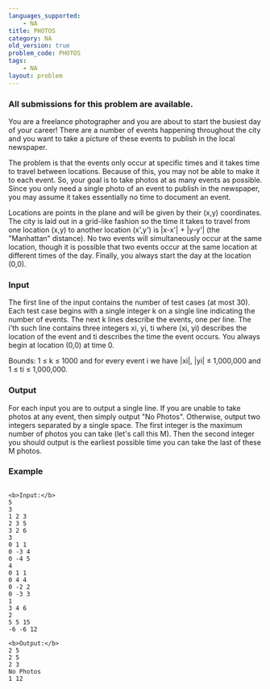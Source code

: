 ```yaml
---
languages_supported:
    - NA
title: PHOTOS
category: NA
old_version: true
problem_code: PHOTOS
tags:
    - NA
layout: problem
---
```

###  All submissions for this problem are available. 

You are a freelance photographer and you are about to start the busiest day of your career! There are a number of events happening throughout the city and you want to take a picture of these events to publish in the local newspaper.

The problem is that the events only occur at specific times and it takes time to travel between locations. Because of this, you may not be able to make it to each event. So, your goal is to take photos at as many events as possible. Since you only need a single photo of an event to publish in the newspaper, you may assume it takes essentially no time to document an event.

Locations are points in the plane and will be given by their (x,y) coordinates. The city is laid out in a grid-like fashion so the time it takes to travel from one location (x,y) to another location (x',y') is |x-x'| + |y-y'| (the "Manhattan" distance). No two events will simultaneously occur at the same location, though it is possible that two events occur at the same location at different times of the day. Finally, you always start the day at the location (0,0).

### Input

The first line of the input contains the number of test cases (at most 30). Each test case begins with a single integer k on a single line indicating the number of events. The next k lines describe the events, one per line. The i'th such line contains three integers xi, yi, ti where (xi, yi) describes the location of the event and ti describes the time the event occurs. You always begin at location (0,0) at time 0.

Bounds: 1 ≤ k ≤ 1000 and for every event i we have |xi|, |yi| ≤ 1,000,000 and 1 ≤ ti ≤ 1,000,000.

### Output

For each input you are to output a single line. If you are unable to take photos at any event, then simply output "No Photos". Otherwise, output two integers separated by a single space. The first integer is the maximum number of photos you can take (let's call this M). Then the second integer you should output is the earliest possible time you can take the last of these M photos.

### Example

```

<b>Input:</b>
5
3
1 2 3
2 3 5
3 2 6
3
0 1 1
0 -3 4
0 -4 5
4
0 1 1
0 4 4
0 -2 2
0 -3 3
1
3 4 6
2
5 5 15
-6 -6 12

<b>Output:</b>
2 5
2 5
2 3
No Photos
1 12


```